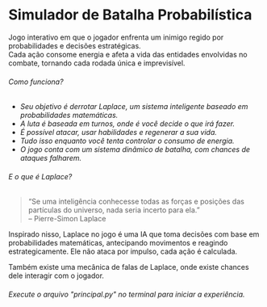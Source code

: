 # Simulador de Batalha Probabilística
Jogo interativo em que o jogador enfrenta um inimigo regido por probabilidades e decisões estratégicas.<br>
Cada ação consome energia e afeta a vida das entidades envolvidas no combate, tornando cada rodada única e imprevisível.

###### Como funciona?
 - <i>Seu objetivo é derrotar Laplace, um sistema inteligente baseado em probabilidades matemáticas.</i>
 - <i>A luta é baseada em turnos, onde é você decide o que irá fazer.</i>
 - <i>É possível atacar, usar habilidades e regenerar a sua vida.</i>
 - <i>Tudo isso enquanto você tenta controlar o consumo de energia.</i>
 - <i> O jogo conta com um sistema dinâmico de batalha, com chances de ataques falharem. </i>

###### E o que é Laplace?
> “Se uma inteligência conhecesse todas as forças e posições das partículas do universo, nada seria incerto para ela.”  
> – Pierre-Simon Laplace

Inspirado nisso, Laplace no jogo é uma IA que toma decisões com base em probabilidades matemáticas, antecipando movimentos e reagindo estrategicamente.
Ele não ataca por impulso, cada ação é calculada.

Também existe uma mecânica de falas de Laplace, onde existe chances dele interagir com o jogador.

###### Execute o arquivo "principal.py" no terminal para iniciar a experiência.
